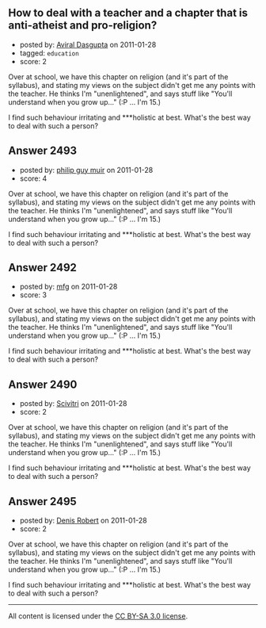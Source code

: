 ## How to deal with a teacher and a chapter that is anti-atheist and pro-religion?

- posted by: [Aviral Dasgupta](https://stackexchange.com/users/-1/958-aviral-dasgupta) on 2011-01-28
- tagged: `education`
- score: 2

Over at school, we have this chapter on religion (and it's part of the syllabus), and stating my views on the subject didn't get me any points with the teacher. He thinks I'm "unenlightened", and says stuff like "You'll understand when you grow up..." (:P ... I'm 15.)

I find such behaviour irritating and ***holistic at best. What's the best way to deal with such a person?


## Answer 2493

- posted by: [philip guy muir](https://stackexchange.com/users/-1/182-philip-guy-muir) on 2011-01-28
- score: 4

Over at school, we have this chapter on religion (and it's part of the syllabus), and stating my views on the subject didn't get me any points with the teacher. He thinks I'm "unenlightened", and says stuff like "You'll understand when you grow up..." (:P ... I'm 15.)

I find such behaviour irritating and ***holistic at best. What's the best way to deal with such a person?


## Answer 2492

- posted by: [mfg](https://stackexchange.com/users/-1/135-mfg) on 2011-01-28
- score: 3

Over at school, we have this chapter on religion (and it's part of the syllabus), and stating my views on the subject didn't get me any points with the teacher. He thinks I'm "unenlightened", and says stuff like "You'll understand when you grow up..." (:P ... I'm 15.)

I find such behaviour irritating and ***holistic at best. What's the best way to deal with such a person?


## Answer 2490

- posted by: [Scivitri](https://stackexchange.com/users/-1/699-scivitri) on 2011-01-28
- score: 2

Over at school, we have this chapter on religion (and it's part of the syllabus), and stating my views on the subject didn't get me any points with the teacher. He thinks I'm "unenlightened", and says stuff like "You'll understand when you grow up..." (:P ... I'm 15.)

I find such behaviour irritating and ***holistic at best. What's the best way to deal with such a person?


## Answer 2495

- posted by: [Denis Robert](https://stackexchange.com/users/-1/122-denis-robert) on 2011-01-28
- score: 2

Over at school, we have this chapter on religion (and it's part of the syllabus), and stating my views on the subject didn't get me any points with the teacher. He thinks I'm "unenlightened", and says stuff like "You'll understand when you grow up..." (:P ... I'm 15.)

I find such behaviour irritating and ***holistic at best. What's the best way to deal with such a person?



---

All content is licensed under the [CC BY-SA 3.0 license](https://creativecommons.org/licenses/by-sa/3.0/).
